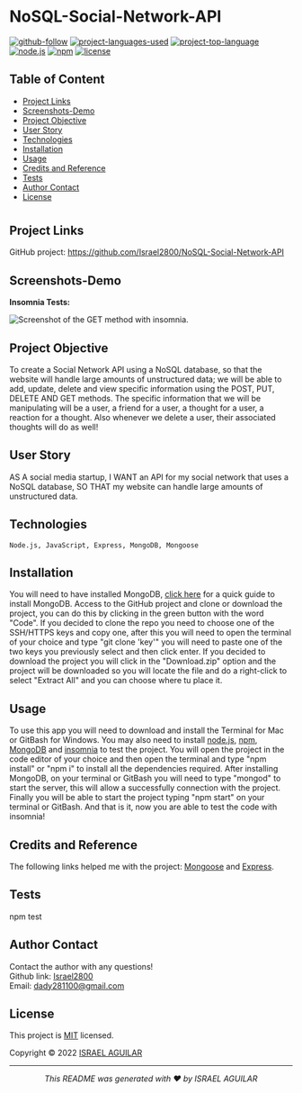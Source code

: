 # NoSQL-Social-Network-API

[![github-follow](https://img.shields.io/github/followers/israel2800?label=Follow&logoColor=blue&style=social)](https://github.com/israel2800)
[![project-languages-used](https://img.shields.io/github/languages/count/israel2800/team-profile-generator-challenge?color=important)](https://github.com/israel2800/NoSQL-Social-Network-API)
[![project-top-language](https://img.shields.io/github/languages/top/israel2800/NoSQL-Social-Network-API?color=orange)](https://github.com/israel2800/NoSQL-Social-Network-API)
[![node.js](https://img.shields.io/node/v/c?color=orange)](https://nodejs.org/en/)
[![npm](https://img.shields.io/npm/v/npm?color=orange&logo=npm)](https://www.npmjs.com/package/inquirer)
[![license](https://img.shields.io/badge/License-MIT-brightgreen.svg)](https://choosealicense.com/licenses/mit/)

## Table of Content
* [ Project Links ](#Project-Links)
* [ Screenshots-Demo ](#Screenshots)
* [ Project Objective ](#Project-Objective)
* [ User Story ](#User-Story)
* [ Technologies ](#Technologies)
* [ Installation ](#Installation)
* [ Usage ](#Usage)
* [ Credits and Reference ](#Credits-and-Reference)
* [ Tests ](#Tests)
* [ Author Contact ](#Author-Contact)
* [ License ](#License)
#

##  Project Links
GitHub project:
https://github.com/Israel2800/NoSQL-Social-Network-API

## Screenshots-Demo
**Insomnia Tests:**

![Screenshot of the GET method with insomnia.](images/screenshot-1)

## Project Objective
To create a Social Network API using a NoSQL database, so that the website will handle large amounts of unstructured data; we will be able to add, update, delete and view specific information using the POST, PUT, DELETE AND GET methods. The specific information that we will be manipulating will be a user, a friend for a user, a thought for a user, a reaction for a thought. Also whenever we delete a user, their associated thoughts will do as well! 

## User Story
AS A social media startup, I WANT an API for my social network that uses a NoSQL database, SO THAT my website can handle large amounts of unstructured data.

## Technologies 
```
Node.js, JavaScript, Express, MongoDB, Mongoose
```

## Installation
You will need to have installed MongoDB, [click here](https://www.mongodb.com/docs/manual/tutorial/install-mongodb-on-windows/) for a quick guide to install MongoDB.
Access to the GitHub project and clone or download the project, you can do this by clicking in the green button with the word "Code". If you decided to clone the repo you need to choose one of the SSH/HTTPS keys and copy one, after this you will need to open the terminal of your choice and type "git clone 'key'" you will need to paste one of the two keys you previously select and then click enter. If you decided to download the project you will click in the "Download.zip" option and the project will be downloaded so you will locate the file and do a right-click to select "Extract All" and you can choose where tu place it.

## Usage 
To use this app you will need to download and install the Terminal for Mac or GitBash for Windows. You may also need to install [node.js](https://nodejs.org/en/), [npm](https://www.npmjs.com/), [MongoDB](https://www.mongodb.com/docs/manual/tutorial/install-mongodb-on-windows/) and [insomnia](https://insomnia.rest/download) to test the project. You will open the project in the code editor of your choice and then open the terminal and type "npm install" or "npm i" to install all the dependencies required. After installing MongoDB, on your terminal or GitBash you will need to type "mongod" to start the server, this will allow a successfully connection with the project. Finally you will be able to start the project typing "npm start" on your terminal or GitBash. And that is it, now you are able to test the code with insomnia!

## Credits and Reference
The following links helped me with the project: [Mongoose](https://www.npmjs.com/package/mongoose) and [Express](https://www.npmjs.com/package/express).

## Tests
npm test

## Author Contact
Contact the author with any questions!<br>
Github link: [Israel2800](https://github.com/israel2800)<br>
Email: dady281100@gmail.com

## License
This project is [MIT](https://choosealicense.com/licenses/mit/) licensed.<br />

Copyright © 2022 [ISRAEL AGUILAR](https://github.com/israel2800)

<hr>
<p align='center'><i>
This README was generated with ❤️ by ISRAEL AGUILAR
</i></p>
